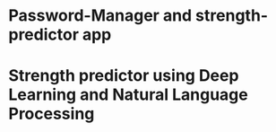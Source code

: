 # Password-Manager and strength-predictor app
# Strength predictor using Deep Learning and Natural Language Processing
